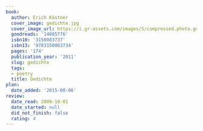 ```yaml
---
book:
  author: Erich Kästner
  cover_image: gedichte.jpg
  cover_image_url: https://i.gr-assets.com/images/S/compressed.photo.goodreads.com/books/1337632596l/14085776._SX98_.jpg
  goodreads: '14085776'
  isbn10: '3150083737'
  isbn13: '9783150083734'
  pages: '174'
  publication_year: '2011'
  slug: gedichte
  tags:
  - poetry
  title: Gedichte
plan:
  date_added: '2015-08-06'
review:
  date_read: 2009-10-01
  date_started: null
  did_not_finish: false
  rating: 4
---
```

